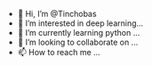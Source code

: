 - 👋 Hi, I’m @Tinchobas
- 👀 I’m interested in deep learning...
- 🌱 I’m currently learning python ...
- 💞️ I’m looking to collaborate on ...
- 📫 How to reach me ...

<!---
Tinchobas/Tinchobas is a ✨ special ✨ repository because its `README.md` (this file) appears on your GitHub profile.
You can click the Preview link to take a look at your changes.
--->
